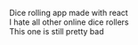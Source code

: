 Dice rolling app made with react <br>
I hate all other online dice rollers <br>
This one is still pretty bad
